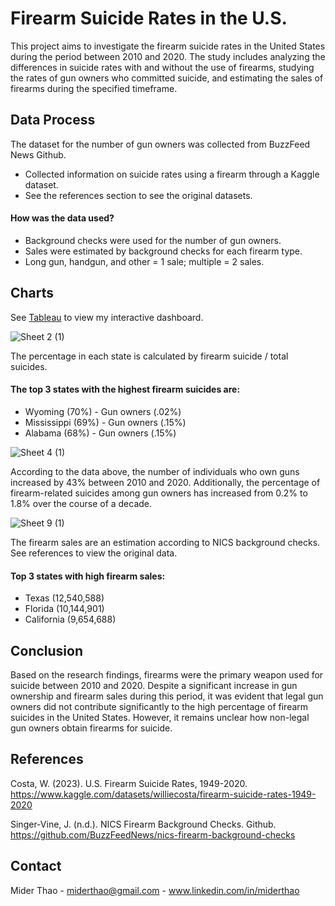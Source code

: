  # Firearm Suicide Rates in the U.S.

This project aims to investigate the firearm suicide rates in the United States during the period between 2010 and 2020. The study includes analyzing the differences in suicide rates with and without the use of firearms, studying the rates of gun owners who committed suicide, and estimating the sales of firearms during the specified timeframe.


## Data Process

The dataset for the number of gun owners was collected from BuzzFeed News Github.
- Collected information on suicide rates using a firearm through a Kaggle dataset. 
- See the references section to see the original datasets. 

#### How was the data used?

- Background checks were used for the number of gun owners. 
- Sales were estimated by background checks for each firearm type. 
- Long gun, handgun, and other = 1 sale; multiple = 2 sales. 

## Charts

See [Tableau](https://public.tableau.com/views/FirearmSuicidebyState/Dashboard2?:language=en-US&:display_count=n&:origin=viz_share_link) to view my interactive dashboard. 


![Sheet 2 (1)](https://github.com/miderthao/Firearm-Suicide-Rates-in-the-U.S./assets/146670109/9d4d971b-9354-4968-9e01-341dcce638bf)


The percentage in each state is calculated by firearm suicide / total suicides. 

#### The top 3 states with the highest firearm suicides are:
- Wyoming (70%) - Gun owners (.02%)
- Mississippi (69%) - Gun owners (.15%)
- Alabama (68%) - Gun owners (.15%) 

![Sheet 4 (1)](https://github.com/miderthao/Firearm-Suicide-Rates-in-the-U.S./assets/146670109/c643af69-aee6-4025-aa53-1df46b1a62c5)

According to the data above, the number of individuals who own guns increased by 43% between 2010 and 2020. Additionally, the percentage of firearm-related suicides among gun owners has increased from 0.2% to 1.8% over the course of a decade.

![Sheet 9 (1)](https://github.com/miderthao/Firearm-Suicide-Rates-in-the-U.S./assets/146670109/95346deb-1cc3-431a-a6bc-e731814b1843)

The firearm sales are an estimation according to NICS background checks. See references to view the original data. 

#### Top 3 states with high firearm sales:
- Texas (12,540,588)
- Florida (10,144,901)
- California (9,654,688)

## Conclusion 
Based on the research findings, firearms were the primary weapon used for suicide between 2010 and 2020. Despite a significant increase in gun ownership and firearm sales during this period, it was evident that legal gun owners did not contribute significantly to the high percentage of firearm suicides in the United States. However, it remains unclear how non-legal gun owners obtain firearms for suicide.

## References

Costa, W. (2023). U.S. Firearm Suicide Rates, 1949-2020. https://www.kaggle.com/datasets/williecosta/firearm-suicide-rates-1949-2020

Singer-Vine, J. (n.d.). NICS Firearm Background Checks. Github. https://github.com/BuzzFeedNews/nics-firearm-background-checks

## Contact

Mider Thao - miderthao@gmail.com - www.linkedin.com/in/miderthao
